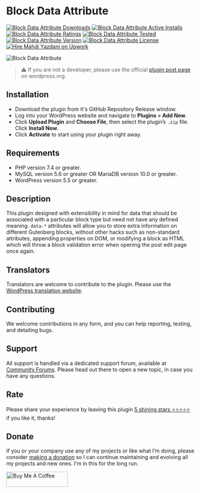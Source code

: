 # Block Data Attribute
[![Block Data Attribute Downloads](https://img.shields.io/wordpress/plugin/dt/block-data-attribute.svg)](https://wordpress.org/plugins/block-data-attribute) [![Block Data Attribute Active Installs](https://img.shields.io/wordpress/plugin/installs/block-data-attribute.svg)](https://wordpress.org/plugins/block-data-attribute) [![Block Data Attribute Ratings](https://img.shields.io/wordpress/plugin/r/block-data-attribute.svg)](https://wordpress.org/plugins/block-data-attribute) [![Block Data Attribute Tested](https://img.shields.io/wordpress/plugin/tested/block-data-attribute.svg)](https://wordpress.org/plugins/block-data-attribute) [![Block Data Attribute Version](https://img.shields.io/wordpress/plugin/v/block-data-attribute.svg)](https://wordpress.org/plugins/block-data-attribute) [![Block Data Attribute License](https://img.shields.io/github/license/mypreview/block-data-attribute)](https://wordpress.org/plugins/block-data-attribute) [![Hire Mahdi Yazdani on Upwork](https://img.shields.io/badge/Hire%20Me-Upwork-37A000)](https://www.upwork.com/o/profiles/users/_~016ad17ad3fc5cce94)

![Block Data Attribute](https://ps.w.org/block-data-attribute/assets/banner-1544x500.jpg?rev=1542924)

> ⚠️ If you are not a developer, please use the official [plugin post page](https://wordpress.org/plugins/block-data-attribute "Download Block Data Attribute plugin") on wordpress.org.

## Installation

* Download the plugin from it's GitHub Repository Release window.
* Log into your WordPress website and navigate to **Plugins** » **Add New**.
* Click **Upload Plugin** and **Choose File**, then select the plugin’s `.zip` file. Click **Install Now**.
* Click **Activate** to start using your plugin right away.

## Requirements

* PHP version 7.4 or greater.
* MySQL version 5.6 or greater OR MariaDB version 10.0 or greater.
* WordPress version 5.5 or greater.

## Description

This plugin designed with extensibility in mind for data that should be associated with a particular block type but need not have any defined meaning. `data-*` attributes will allow you to store extra information on different Gutenberg blocks, without other hacks such as non-standard attributes, appending properties on DOM, or modifying a block as HTML which will throw a block validation error when opening the post edit page once again.

## Translators

Translators are welcome to contribute to the plugin. Please use the [WordPress translation website](https://translate.wordpress.org/projects/wp-plugins/block-data-attribute "WordPress translation website").

## Contributing

We welcome contributions in any form, and you can help reporting, testing, and detailing bugs.

## Support

All support is handled via a dedicated support forum, available at [Community Forums](https://wordpress.org/support/plugin/block-data-attribute "Community Forums"). Please head out there to open a new topic, in case you have any questions.

## Rate

Please share your experience by leaving this plugin [5 shining stars ⭐⭐⭐⭐⭐](https://wordpress.org/support/plugin/block-data-attribute/reviews/ "Rate Block Data Attribute 5 stars") if you like it, thanks!

## Donate

If you or your company use any of my projects or like what I’m doing, please consider [making a donation](https://www.buymeacoffee.com/mahdiyazdani) so I can continue maintaining and evolving all my projects and new ones. I’m in this for the long run. 

<a href="https://www.buymeacoffee.com/mahdiyazdani" target="_blank"><img src="https://cdn.buymeacoffee.com/buttons/v2/default-yellow.png" alt="Buy Me A Coffee" style="height: 40px !important;width: 165px !important;" ></a>
